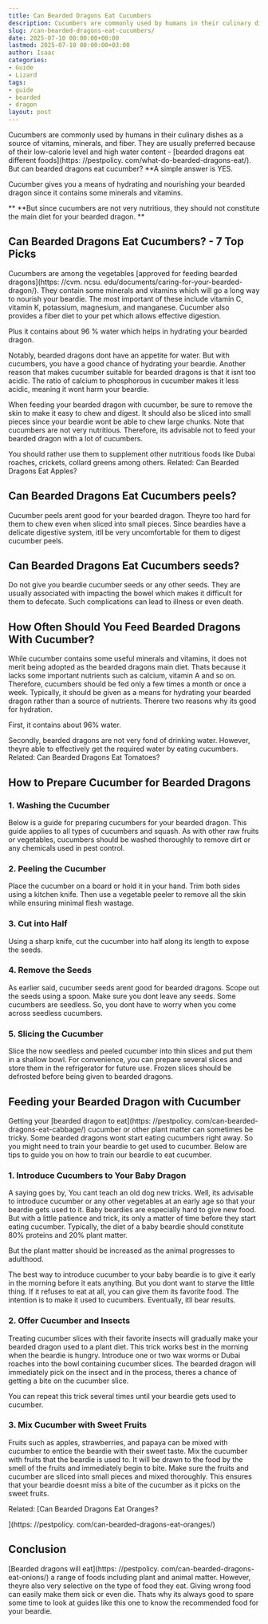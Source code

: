 ```yaml
---
title: Can Bearded Dragons Eat Cucumbers
description: Cucumbers are commonly used by humans in their culinary dishes as a source of vitamins, minerals, and fiber. They are usually preferred because of their...
slug: /can-bearded-dragons-eat-cucumbers/
date: 2025-07-10 00:00:00+00:00
lastmod: 2025-07-10 00:00:00+03:00
author: Isaac
categories:
- Guide
- Lizard
tags:
- guide
- bearded
- dragon
layout: post
---
```


Cucumbers are commonly used by humans in their culinary dishes as a source of vitamins, minerals, and fiber. They are usually preferred because of their low-calorie level and high water content - [bearded dragons eat different foods](https: //pestpolicy. com/what-do-bearded-dragons-eat/). But can bearded dragons eat cucumber? **A simple answer is YES.

Cucumber gives you a means of hydrating and nourishing your bearded dragon since it contains some minerals and vitamins.

** **But since cucumbers are not very nutritious, they should not constitute the main diet for your bearded dragon. **

##  **Can Bearded Dragons Eat Cucumbers? - 7 Top Picks**

Cucumbers are among the vegetables [approved for feeding bearded dragons](https: //cvm. ncsu. edu/documents/caring-for-your-bearded-dragon/). They contain some minerals and vitamins which will go a long way to nourish your beardie. The most important of these include vitamin C, vitamin K, potassium, magnesium, and manganese. Cucumber also provides a fiber diet to your pet which allows effective digestion.

Plus it contains about 96 % water which helps in hydrating your bearded dragon.

Notably, bearded dragons dont have an appetite for water. But with cucumbers, you have a good chance of hydrating your beardie. Another reason that makes cucumber suitable for bearded dragons is that it isnt too acidic. The ratio of calcium to phosphorous in cucumber makes it less acidic, meaning it wont harm your beardie.

When feeding your bearded dragon with cucumber, be sure to remove the skin to make it easy to chew and digest. It should also be sliced into small pieces since your beardie wont be able to chew large chunks. Note that cucumbers are not very nutritious. Therefore, its advisable not to feed your bearded dragon with a lot of cucumbers.

You should rather use them to supplement other nutritious foods like Dubai roaches, crickets, collard greens among others. Related: Can Bearded Dragons Eat Apples?

##  **Can Bearded Dragons Eat Cucumbers peels?**

Cucumber peels arent good for your bearded dragon. Theyre too hard for them to chew even when sliced into small pieces. Since beardies have a delicate digestive system, itll be very uncomfortable for them to digest cucumber peels.

##  **Can Bearded Dragons Eat Cucumbers seeds?**

Do not give you beardie cucumber seeds or any other seeds. They are usually associated with impacting the bowel which makes it difficult for them to defecate. Such complications can lead to illness or even death.

##  **How Often Should You Feed Bearded Dragons With Cucumber?**

While cucumber contains some useful minerals and vitamins, it does not merit being adopted as the bearded dragons main diet. Thats because it lacks some important nutrients such as calcium, vitamin A and so on. Therefore, cucumbers should be fed only a few times a month or once a week. Typically, it should be given as a means for hydrating your bearded dragon rather than a source of nutrients. Therere two reasons why its good for hydration.

First, it contains about 96% water.

Secondly, bearded dragons are not very fond of drinking water. However, theyre able to effectively get the required water by eating cucumbers. Related: Can Bearded Dragons Eat Tomatoes?

##  **How to Prepare Cucumber for Bearded Dragons**

###  **1. Washing the Cucumber**

Below is a guide for preparing cucumbers for your bearded dragon. This guide applies to all types of cucumbers and squash. As with other raw fruits or vegetables, cucumbers should be washed thoroughly to remove dirt or any chemicals used in pest control.

###  **2. Peeling the Cucumber**

Place the cucumber on a board or hold it in your hand. Trim both sides using a kitchen knife. Then use a vegetable peeler to remove all the skin while ensuring minimal flesh wastage.

###  **3. Cut into Half**

Using a sharp knife, cut the cucumber into half along its length to expose the seeds.

###  **4. Remove the Seeds**

As earlier said, cucumber seeds arent good for bearded dragons. Scope out the seeds using a spoon. Make sure you dont leave any seeds. Some cucumbers are seedless. So, you dont have to worry when you come across seedless cucumbers.

###  **5. Slicing the Cucumber**

Slice the now seedless and peeled cucumber into thin slices and put them in a shallow bowl. For convenience, you can prepare several slices and store them in the refrigerator for future use. Frozen slices should be defrosted before being given to bearded dragons.

##  **Feeding your Bearded Dragon with Cucumber**

Getting your [bearded dragon to eat](https: //pestpolicy. com/can-bearded-dragons-eat-cabbage/) cucumber or other plant matter can sometimes be tricky. Some bearded dragons wont start eating cucumbers right away. So you might need to train your beardie to get used to cucumber. Below are tips to guide you on how to train our beardie to eat cucumber.

###  **1. Introduce Cucumbers to Your Baby Dragon**

A saying goes by, You cant teach an old dog new tricks. Well, its advisable to introduce cucumber or any other vegetables at an early age so that your beardie gets used to it. Baby beardies are especially hard to give new food. But with a little patience and trick, its only a matter of time before they start eating cucumber. Typically, the diet of a baby beardie should constitute 80% proteins and 20% plant matter.

But the plant matter should be increased as the animal progresses to adulthood.

The best way to introduce cucumber to your baby beardie is to give it early in the morning before it eats anything. But you dont want to starve the little thing. If it refuses to eat at all, you can give them its favorite food. The intention is to make it used to cucumbers. Eventually, itll bear results.

###  **2. Offer Cucumber and Insects**

Treating cucumber slices with their favorite insects will gradually make your bearded dragon used to a plant diet. This trick works best in the morning when the beardie is hungry. Introduce one or two wax worms or Dubai roaches into the bowl containing cucumber slices. The bearded dragon will immediately pick on the insect and in the process, theres a chance of getting a bite on the cucumber slice.

You can repeat this trick several times until your beardie gets used to cucumber.

###  **3. Mix Cucumber with Sweet Fruits**

Fruits such as apples, strawberries, and papaya can be mixed with cucumber to entice the beardie with their sweet taste. Mix the cucumber with fruits that the beardie is used to. It will be drawn to the food by the smell of the fruits and immediately begin to bite. Make sure the fruits and cucumber are sliced into small pieces and mixed thoroughly. This ensures that your beardie doesnt miss a bite of the cucumber as it picks on the sweet fruits.

Related: [Can Bearded Dragons Eat Oranges?

](https: //pestpolicy. com/can-bearded-dragons-eat-oranges/)

##  **Conclusion**

[Bearded dragons will eat](https: //pestpolicy. com/can-bearded-dragons-eat-onions/) a range of foods including plant and animal matter. However, theyre also very selective on the type of food they eat. Giving wrong food can easily make them sick or even die. Thats why its always good to spare some time to look at guides like this one to know the recommended food for your beardie.
